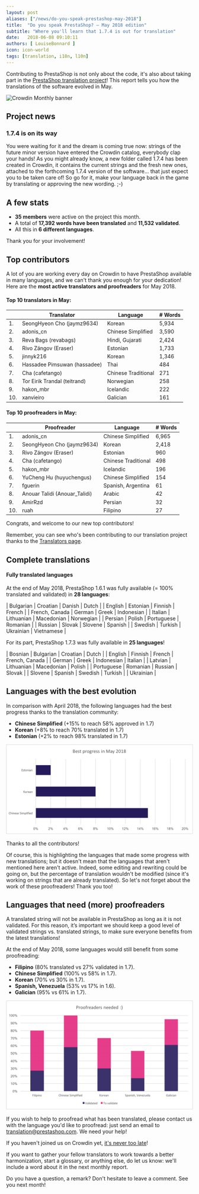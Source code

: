 ```yaml
---
layout: post
aliases: ["/news/do-you-speak-prestashop-may-2018"]
title:  "Do you speak PrestaShop? – May 2018 edition"
subtitle: "Where you'll learn that 1.7.4 is out for translation"
date:   2018-06-08 09:10:11
authors: [ LouiseBonnard ]
icon: icon-world
tags: [translation, i18n, l10n]
---
```


Contributing to PrestaShop is not only about the code, it's also about taking part in the [PrestaShop translation project](https://crowdin.com/project/prestashop-official)! This report tells you how the translations of the software evolved in May.

![Crowdin Monthly banner](/assets/images/2017/04/DYSpeakPS.jpg)

## Project news


### 1.7.4 is on its way

You were waiting for it and the dream is coming true now: strings of the future minor version have entered the Crowdin catalog, everybody clap your hands! As you might already know, a new folder called 1.7.4 has been created in Crowdin, it contains the current strings and the fresh new ones, attached to the forthcoming 1.7.4 version of the software… that just expect you to be taken care of! So go for it, make your language back in the game by translating or approving the new wording. ;-)


## A few stats
 
* **35 members** were active on the project this month.
* A total of **17,392 words have been translated** and **11,532 validated**.
* All this in **6 different languages**.
 
Thank you for your involvement!
 
 
## Top contributors
 
A lot of you are working every day on Crowdin to have PrestaShop available in many languages, and we can't thank you enough for your dedication! Here are the **most active translators and proofreaders** for May 2018.
 
#### Top 10 translators in May:
 
| |Translator | Language | # Words
|-|---------- | -------- | ----------------
 1. | SeongHyeon Cho (jaymz9634) | Korean | 5,934
 2. | adonis_cn | Chinese Simplified | 3,590
 3. | Reva Bags (revabags) | Hindi, Gujarati | 2,424
 4. | Rivo Zängov (Eraser) | Estonian | 1,733
 5. | jinnyk216 | Korean | 1,346
 6. | Hassadee Pimsuwan (hassadee) | Thai | 484
 7. | Cha (cafetango) | Chinese Traditional | 271
 8. | Tor Eirik Trandal (teitrand) | Norwegian | 258
 9. | hakon_mbr | Icelandic | 222
10. | xanvieiro | Galician | 161
 
 
#### Top 10 proofreaders in May:
 
| | Proofreader | Language | # Words
|-| ---------- | -------- | ----------------
 1. | adonis_cn | Chinese Simplified | 6,965
 2. | SeongHyeon Cho (jaymz9634) | Korean | 2,418
 3. | Rivo Zängov (Eraser) | Estonian | 960
 4. | Cha (cafetango) | Chinese Traditional | 498
 5. | hakon_mbr | Icelandic | 196
 6. | YuCheng Hu (huyuchengus) | Chinese Simplified | 154
 7. | fguerin | Spanish, Argentina | 61
 8. | Anouar Talidi (Anouar_Talidi) | Arabic | 42
 9. | AmirRzd | Persian | 32
10. | ruah | Filipino | 27
 
Congrats, and welcome to our new top contributors!
 
Remember, you can see who's been contributing to our translation project thanks to the [Translators page](http://translators.prestashop.com/).
 
 
## Complete translations
 
#### Fully translated languages
 
At the end of May 2018, PrestaShop 1.6.1 was fully available (= 100% translated and validated) in **28 languages**:
 
| Bulgarian | Croatian | Danish | Dutch |
| English | Estonian | Finnish | French |
| French, Canada | German | Greek | Indonesian |
| Italian | Lithuanian | Macedonian | Norwegian |
| Persian | Polish | Portuguese | Romanian |
| Russian | Slovak | Slovene | Spanish |
| Swedish | Turkish | Ukrainian | Vietnamese |
 
For its part, PrestaShop 1.7.3 was fully available in **25 languages**!
 
| Bosnian | Bulgarian | Croatian | Dutch |
| English | Finnish | French | French, Canada |
| German | Greek | Indonesian | Italian |
| Latvian | Lithuanian | Macedonian | Polish |
| Portuguese | Romanian | Russian | Slovak |
| Slovene | Spanish | Swedish | Turkish |
| Ukrainian |
 
 
## Languages with the best evolution
 
In comparison with April 2018, the following languages had the best progress thanks to the translation community:
 
* **Chinese Simplified** (+15% to reach 58% approved in 1.7)
* **Korean** (+8% to reach 70% translated in 1.7)
* **Estonian** (+2% to reach 98% translated in 1.7)
 
![Best translation progress for May 2018](/assets/images/2018/06/Build_Crowdin_progress_May18.png)
 
Thanks to all the contributors!
 
Of course, this is highlighting the languages that made some progress with new translations; but it doesn't mean that the languages that aren't mentioned here aren't active. Indeed, some editing and rewriting could be going on, but the percentage of translation wouldn't be modified (since it's working on strings that are already translated). So let's not forget about the work of these proofreaders! Thank you too!
 
 
## Languages that need (more) proofreaders
 
A translated string will not be available in PrestaShop as long as it is not validated. For this reason, it’s important we should keep a good level of validated strings vs. translated strings, to make sure everyone benefits from the latest translations!
 
At the end of May 2018, some languages would still benefit from some proofreading:
 
* **Filipino** (80% translated vs 27% validated in 1.7).
* **Chinese Simplified** (100% vs 58% in 1.7).
* **Korean** (70% vs 30% in 1.7).
* **Spanish, Venezuela** (53% vs 17% in 1.6).
* **Galician** (95% vs 61% in 1.7).
 
![Languages that need proofreading](/assets/images/2018/06/Build_Crowdin_proofreading_May18.png)
 
If you wish to help to proofread what has been translated, please contact us with the language you'd like to proofread: just send an email to translation@prestashop.com. We need your help! 
 
If you haven't joined us on Crowdin yet, [it's never too late](https://crowdin.com/project/prestashop-official)!
 
If you want to gather your fellow translators to work towards a better harmonization, start a glossary, or anything else, do let us know: we'll include a word about it in the next monthly report.
 
Do you have a question, a remark? Don't hesitate to leave a comment. See you next month!
